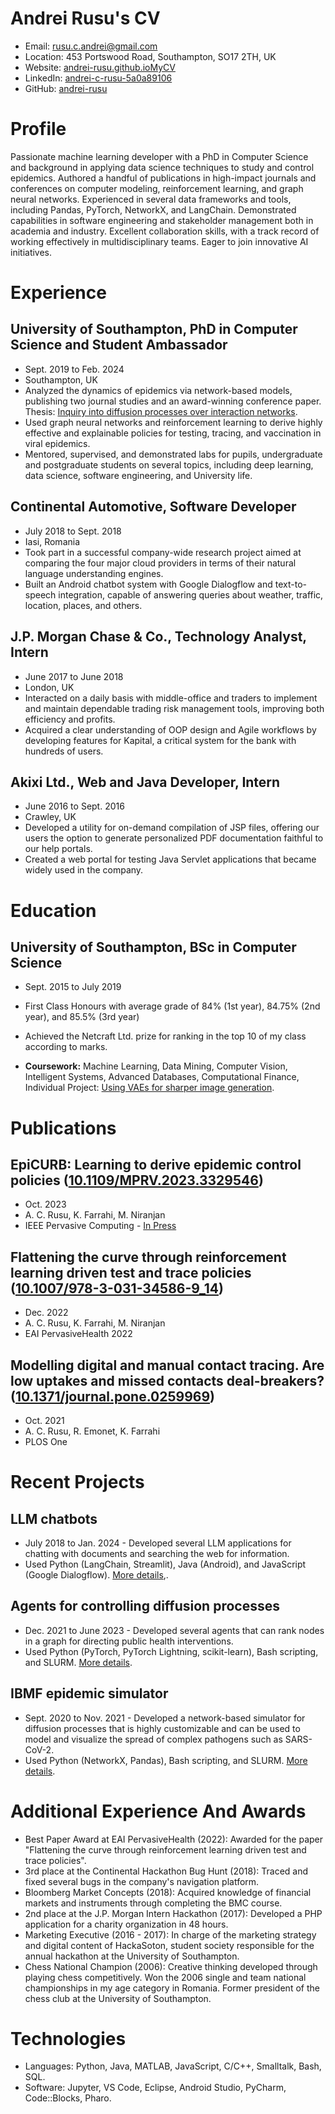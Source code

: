 # Andrei Rusu's CV

- Email: [rusu.c.andrei@gmail.com](mailto:rusu.c.andrei@gmail.com)
- Location: 453 Portswood Road, Southampton, SO17 2TH, UK
- Website: [andrei-rusu.github.ioMyCV](https://andrei-rusu.github.io/MyCV/)
- LinkedIn: [andrei-c-rusu-5a0a89106](https://linkedin.com/in/andrei-c-rusu-5a0a89106)
- GitHub: [andrei-rusu](https://github.com/andrei-rusu)


# Profile

Passionate machine learning developer with a PhD in Computer Science and background in applying data science techniques to study and control epidemics. Authored a handful of publications in high-impact journals and conferences on computer modeling, reinforcement learning, and graph neural networks. Experienced in several data frameworks and tools, including Pandas, PyTorch, NetworkX, and LangChain. Demonstrated capabilities in software engineering and stakeholder management both in academia and industry. Excellent collaboration skills, with a track record of working effectively in multidisciplinary teams. Eager to join innovative AI initiatives.

# Experience

## University of Southampton, PhD in Computer Science and Student Ambassador

- Sept. 2019 to Feb. 2024 
- Southampton, UK 
- Analyzed the dynamics of epidemics via network-based models, publishing two journal studies and an award-winning conference paper. Thesis: [Inquiry into diffusion processes over interaction networks](https://eprints.soton.ac.uk/486201).
- Used graph neural networks and reinforcement learning to derive highly effective and explainable policies for testing, tracing, and vaccination in viral epidemics.
- Mentored, supervised, and demonstrated labs for pupils, undergraduate and postgraduate students on several topics, including deep learning, data science, software engineering, and University life.

## Continental Automotive, Software Developer

- July 2018 to Sept. 2018 
- Iasi, Romania 
- Took part in a successful company-wide research project aimed at comparing the four major cloud providers in terms of their natural language understanding engines.
- Built an Android chatbot system with Google Dialogflow and text-to-speech integration, capable of answering queries about weather, traffic, location, places, and others.

## J.P. Morgan Chase & Co., Technology Analyst, Intern

- June 2017 to June 2018 
- London, UK 
- Interacted on a daily basis with middle-office and traders to implement and maintain dependable trading risk management tools, improving both efficiency and profits.
- Acquired a clear understanding of OOP design and Agile workflows by developing features for Kapital, a critical system for the bank with hundreds of users.

## Akixi Ltd., Web and Java Developer, Intern

- June 2016 to Sept. 2016 
- Crawley, UK 
- Developed a utility for on-demand compilation of JSP files, offering our users the option to generate personalized PDF documentation faithful to our help portals.
- Created a web portal for testing Java Servlet applications that became widely used in the company.

# Education

## University of Southampton, BSc in Computer Science

- Sept. 2015 to July 2019 

- First Class Honours with average grade of 84% (1st year), 84.75% (2nd year), and 85.5% (3rd year)
- Achieved the Netcraft Ltd. prize for ranking in the top 10 of my class according to marks.
- **Coursework:** Machine Learning, Data Mining, Computer Vision, Intelligent Systems, Advanced Databases, Computational Finance, Individual Project: [Using VAEs for sharper image generation](https://www.dropbox.com/scl/fi/vnkh7tqct5sn05g47bgto/Report.pdf?rlkey=qrtt4q4nrgrii9bazfej1u6fp).

# Publications

## EpiCURB: Learning to derive epidemic control policies ([10.1109/MPRV.2023.3329546](https://doi.org/10.1109/MPRV.2023.3329546))

- Oct. 2023
- A. C. Rusu, K. Farrahi, M. Niranjan
- IEEE Pervasive Computing - [In Press](https://eprints.soton.ac.uk/484685/) 
## Flattening the curve through reinforcement learning driven test and trace policies ([10.1007/978-3-031-34586-9\_14](https://doi.org/10.1007/978-3-031-34586-9\_14))

- Dec. 2022
- A. C. Rusu, K. Farrahi, M. Niranjan
- EAI PervasiveHealth 2022 
## Modelling digital and manual contact tracing. Are low uptakes and missed contacts deal-breakers? ([10.1371/journal.pone.0259969](https://doi.org/10.1371/journal.pone.0259969))

- Oct. 2021
- A. C. Rusu, R. Emonet, K. Farrahi
- PLOS One 
# Recent Projects

## LLM chatbots

- July 2018 to Jan. 2024 - Developed several LLM applications for chatting with documents and searching the web for information.
- Used Python (LangChain, Streamlit), Java (Android), and JavaScript (Google Dialogflow). [More details](https://github.com/andrei-rusu/llm-agent),[](https://github.com/andrei-rusu/Chatbot).

## Agents for controlling diffusion processes

- Dec. 2021 to June 2023 - Developed several agents that can rank nodes in a graph for directing public health interventions.
- Used Python (PyTorch, PyTorch Lightning, scikit-learn), Bash scripting, and SLURM. [More details](https://github.com/andrei-rusu/control-diffusion).

## IBMF epidemic simulator

- Sept. 2020 to Nov. 2021 - Developed a network-based simulator for diffusion processes that is highly customizable and can be used to model and visualize the spread of complex pathogens such as SARS-CoV-2.
- Used Python (NetworkX, Pandas), Bash scripting, and SLURM. [More details](https://github.com/andrei-rusu/contact-tracing-model).

# Additional Experience And Awards

- Best Paper Award at EAI PervasiveHealth (2022): Awarded for the paper "Flattening the curve through reinforcement learning driven test and trace policies".
- 3rd place at the Continental Hackathon Bug Hunt (2018): Traced and fixed several bugs in the company's navigation platform.
- Bloomberg Market Concepts (2018): Acquired knowledge of financial markets and instruments through completing the BMC course.
- 2nd place at the J.P. Morgan Intern Hackathon (2017): Developed a PHP application for a charity organization in 48 hours.
- Marketing Executive (2016 - 2017): In charge of the marketing strategy and digital content of HackaSoton, student society responsible for the annual hackathon at the University of Southampton.
- Chess National Champion (2006): Creative thinking developed through playing chess competitively. Won the 2006 single and team national championships in my age category in Romania. Former president of the chess club at the University of Southampton.
# Technologies

- Languages: Python, Java, MATLAB, JavaScript, C/C++, Smalltalk, Bash, SQL.
- Software: Jupyter, VS Code, Eclipse, Android Studio, PyCharm, Code::Blocks, Pharo.
